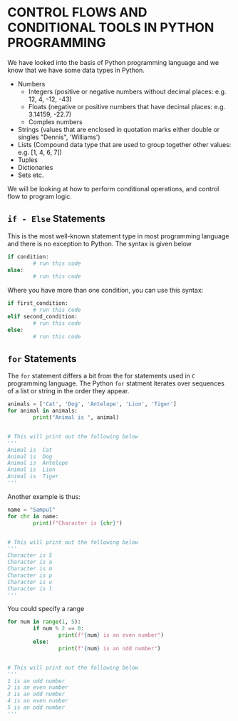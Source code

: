 # CONTROL FLOWS AND CONDITIONAL TOOLS IN PYTHON PROGRAMMING

We have looked into the basis of Python programming language and we know that we have some data types in Python.

- Numbers
  - Integers (positive or negative numbers without decimal places: e.g. 12, 4, -12, -43)
  - Floats (negative or positive numbers that have decimal places: e.g. 3.14159, -22.7)
  - Complex numbers
- Strings (values that are enclosed in quotation marks either double or singles "Dennis", 'Williams')
- Lists (Compound data type that are used to group together other values: e.g. [1, 4, 6, 7])
- Tuples 
- Dictionaries
- Sets etc.

We will be looking at how to perform conditional operations, and control flow to program logic.

## `if - Else` Statements

This is the most well-known statement type in most programming language and there is no exception to Python. The syntax is given below

```python
if condition:
        # run this code
else:
        # run this code
```

Where you have more than one condition, you can use this syntax:

```python
if first_condition:
        # run this code
elif second_condition:
        # run this code
else:
        # run this code
```

## `for` Statements

The `for` statement differs a bit from the for statements used in `C` programming language. The Python `for` statment iterates over sequences of a list or string in the order they appear.

```python
animals = ['Cat', 'Dog', 'Antelope', 'Lion', 'Tiger']
for animal in animals:
        print("Animal is ", animal)


# This will print out the following below
'''
Animal is  Cat
Animal is  Dog     
Animal is  Antelope
Animal is  Lion    
Animal is  Tiger
'''
```

Another example is thus:

```python
name = "Sampul"
for chr in name:
        print(f"Character is {chr}")


# This will print out the following below
'''
Character is S
Character is a
Character is m
Character is p
Character is u
Character is l
'''
```

You could specify a range 

```python
for num in range(1, 5):
        if num % 2 == 0:
                print(f"{num} is an even number")
        else:
                print(f"{num} is an odd number")


# This will print out the following below
'''
1 is an odd number
2 is an even number
3 is an odd number 
4 is an even number
5 is an odd number 
'''
```
